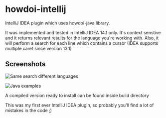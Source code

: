 # howdoi-intellij
IntelliJ IDEA plugin which uses howdoi-java library.

It was implemented and tested in IntelliJ IDEA 14.1 only.
It's context senstive and it returns relevant results for the language you're
working with. Also, it will perform a search for each line which contains a
cursor (IDEA supports multiple caret since version 13.1)

## Screenshots
![Same search different languages](http://i.imgur.com/PhfuBVR.gif)

![Java examples](http://i.imgur.com/pqCWfZi.gif)

A compiled version ready to install can be found inside build directory

This was my first ever IntelliJ IDEA plugin, so probably you'll find a lot of mistakes in the code ;)
